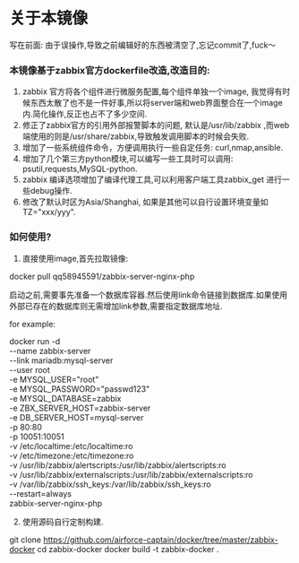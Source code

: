 # 关于本镜像

写在前面: 由于误操作,导致之前编辑好的东西被清空了,忘记commit了,fuck～


### 本镜像基于zabbix官方dockerfile改造,改造目的:

1. zabbix 官方将各个组件进行微服务配置,每个组件单独一个image, 我觉得有时候东西太散了也不是一件好事,所以将server端和web界面整合在一个image内.简化操作,反正也占不了多少空间.
2. 修正了zabbix官方的引用外部报警脚本的问题, 默认是/usr/lib/zabbix ,而web 端使用的则是/usr/share/zabbix,导致触发调用脚本的时候会失败.
3. 增加了一些系统组件命令，方便调用执行一些自定任务: curl,nmap,ansible.
4. 增加了几个第三方python模块,可以编写一些工具时可以调用: psutil,requests,MySQL-python.
5. zabbix 编译选项增加了编译代理工具,可以利用客户端工具zabbix_get 进行一些debug操作.
6. 修改了默认时区为Asia/Shanghai, 如果是其他可以自行设置环境变量如TZ="xxx/yyy".

### 如何使用?

1. 直接使用image,首先拉取镜像:

docker pull qq58945591/zabbix-server-nginx-php

启动之前,需要事先准备一个数据库容器.然后使用link命令链接到数据库.如果使用外部已存在的数据库则无需增加link参数,需要指定数据库地址.

for example:

docker run -d \
  --name zabbix-server \
  --link mariadb:mysql-server \
  --user root \
  -e MYSQL_USER="root" \
  -e MYSQL_PASSWORD="passwd123" \
  -e MYSQL_DATABASE=zabbix \
  -e ZBX_SERVER_HOST=zabbix-server \
  -e DB_SERVER_HOST=mysql-server \
  -p 80:80 \
  -p 10051:10051 \
  -v /etc/localtime:/etc/localtime:ro \
  -v /etc/timezone:/etc/timezone:ro \
  -v /usr/lib/zabbix/alertscripts:/usr/lib/zabbix/alertscripts:ro \
  -v /usr/lib/zabbix/externalscripts:/usr/lib/zabbix/externalscripts:ro \
  -v /var/lib/zabbix/ssh_keys:/var/lib/zabbix/ssh_keys:ro \
  --restart=always \
  zabbix-server-nginx-php

2. 使用源码自行定制构建.

git clone https://github.com/airforce-captain/docker/tree/master/zabbix-docker
cd zabbix-docker
docker build -t zabbix-docker .

